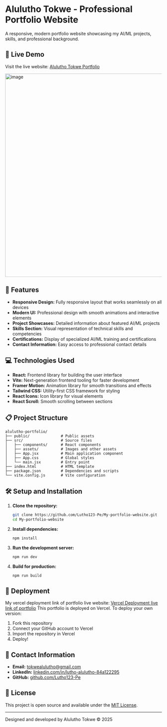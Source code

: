 # Alulutho Tokwe - Professional Portfolio Website

A responsive, modern portfolio website showcasing my AI/ML projects, skills, and professional background.

## 🌟 Live Demo

Visit the live website: [Alulutho Tokwe Portfolio](https://alulutho-gjhluz.manus.space/)

<img width="1343" height="653" alt="image" src="https://github.com/user-attachments/assets/f86497fa-565b-4b61-a12d-4b983f4b6d2e" />

## 🚀 Features

- **Responsive Design:** Fully responsive layout that works seamlessly on all devices
- **Modern UI:** Professional design with smooth animations and interactive elements
- **Project Showcases:** Detailed information about featured AI/ML projects
- **Skills Section:** Visual representation of technical skills and competencies
- **Certifications:** Display of specialized AI/ML training and certifications
- **Contact Information:** Easy access to professional contact details

## 💻 Technologies Used

- **React:** Frontend library for building the user interface
- **Vite:** Next-generation frontend tooling for faster development
- **Framer Motion:** Animation library for smooth transitions and effects
- **Tailwind CSS:** Utility-first CSS framework for styling
- **React Icons:** Icon library for visual elements
- **React Scroll:** Smooth scrolling between sections

## 📋 Project Structure

```
alulutho-portfolio/
├── public/              # Public assets
├── src/                 # Source files
│   ├── components/      # React components
│   ├── assets/          # Images and other assets
│   ├── App.jsx          # Main application component
│   ├── App.css          # Global styles
│   └── main.jsx         # Entry point
├── index.html           # HTML template
├── package.json         # Dependencies and scripts
└── vite.config.js       # Vite configuration
```

## 🛠️ Setup and Installation

1. **Clone the repository:**
   ```bash
   git clone https://github.com/Lutho123-Pe/My-portfolio-website.git
   cd My-portfolio-website
   ```

2. **Install dependencies:**
   ```bash
   npm install
   ```

3. **Run the development server:**
   ```bash
   npm run dev
   ```

4. **Build for production:**
   ```bash
   npm run build
   ```

## 🔄 Deployment
My vercel deployment link of portfolio live website: [Vercel Deployment live link of portfolio](https://my-portfolio-website-coral-three.vercel.app/)
This portfolio is deployed on Vercel. To deploy your own version:

1. Fork this repository
2. Connect your GitHub account to Vercel
3. Import the repository in Vercel
4. Deploy!

## 📱 Contact Information

- **Email:** tokwealulutho@gmail.com
- **LinkedIn:** [linkedin.com/in/lutho-alulutho-84a122295](https://linkedin.com/in/lutho-alulutho-84a122295)
- **GitHub:** [github.com/Lutho123-Pe](https://github.com/Lutho123-Pe)

## 📄 License

This project is open source and available under the [MIT License](LICENSE).

---

Designed and developed by Alulutho Tokwe © 2025
